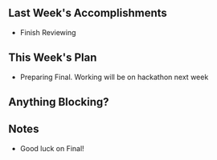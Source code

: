 ## Last Week's Accomplishments

- Finish Reviewing

## This Week's Plan

- Preparing Final. Working will be on hackathon next week

## Anything Blocking?

## Notes

- Good luck on Final!
